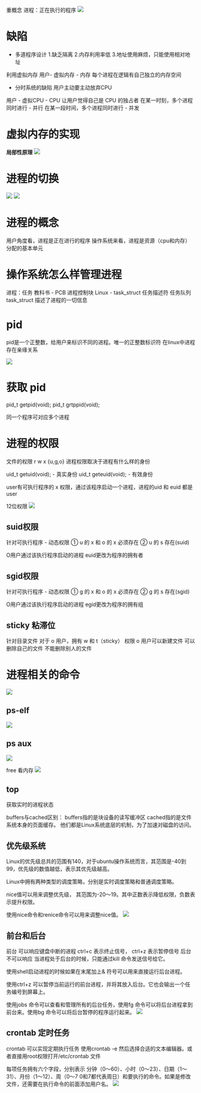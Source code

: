 重概念
进程：正在执行的程序
![](img/2023-09-21-13-38-42.png)
# 缺陷
- 多道程序设计
1.缺乏隔离
2.内存利用率低
3.地址使用麻烦，只能使用相对地址

利用虚拟内存 用户- 虚拟内存 - 内存
每个进程在逻辑有自己独立的内存空间

- 分时系统的缺陷
用户主动要主动放弃CPU

用户 - 虚拟CPU - CPU
让用户觉得自己是 CPU 的独占者
在某一时刻，多个进程同时进行 - 并行
在某一段时间，多个进程同时进行 - 并发

# 虚拟内存的实现
**局部性原理**
![](img/2023-09-21-14-30-02.png)

# 进程的切换
![](img/2023-09-21-15-02-03.png)
![](img/2023-09-21-15-08-22.png)

# 进程的概念
用户角度看，进程是正在进行的程序
操作系统来看，进程是资源（cpu和内存）分配的基本单元

# 操作系统怎么样管理进程
进程：任务
教科书 - PCB 进程控制块
Linux -  task_struct 任务描述符 任务队列
task_struct 描述了进程的一切信息

# pid
pid是一个正整数，给用户来标识不同的进程。唯一的正整数标识符
在linux中进程存在亲缘关系

![](img/2023-09-21-16-10-14.png)

# 获取 pid
pid_t getpid(void);
pid_t grtppid(void);

同一个程序可对应多个进程

# 进程的权限
文件的权限 r w x {u,g,o}
进程权限取决于进程有什么样的身份

uid_t getuid(void); - 真实身份
uid_t geteuid(void); - 有效身份

user有可执行程序的 x 权限，通过该程序启动一个进程，进程的uid 和 euid 都是user

12位权限
![](img/2023-09-21-16-38-47.png)

## suid权限
针对可执行程序 - 动态权限
① u 的 x 和 o 的 x 必须存在
② u 的 s 存在(suid)

O用户通过该执行程序启动的进程 euid更改为程序的拥有者

## sgid权限
针对可执行程序 - 动态权限
① g 的 x 和 o 的 x 必须存在
② g 的 s 存在(sgid)

O用户通过该执行程序启动的进程 egid更改为程序的拥有组

## sticky 粘滞位
针对目录文件
对于 o 用户，拥有 w 和 t（sticky） 权限
o 用户可以新建文件 可以删除自己的文件 不能删除别人的文件

# 进程相关的命令
![](img/2023-09-21-18-05-30.png)

## ps-elf
![](img/2023-09-21-18-24-30.png)

## ps aux
![](img/2023-09-21-18-20-29.png)

free 看内存
![](img/2023-09-21-18-20-50.png)

## top
获取实时的进程状态

buffers与cached区别：
buffers指的是块设备的读写缓冲区
cached指的是文件系统本身的页面缓存。
他们都是Linux系统底层的机制，为了加速对磁盘的访问。

## 优先级系统
Linux的优先级总共的范围有140，对于ubuntu操作系统而言，其范围是-40到99，优先级的数值越低，表示其优先级越高。

Linux中拥有两种类型的调度策略，分别是实时调度策略和普通调度策略。

nice值可以用来调整优先级，
其范围为-20～19。其中正数表示降低权限，负数表示提升权限。

使用nice命令和renice命令可以用来调整nice值。
![](img/2023-09-21-19-00-06.png)

## 前台和后台
前台 可以响应键盘中断的进程
ctrl+c 表示终止信号， ctrl+z 表示暂停信号 
后台 不可以响应
当进程处于后台的时候，只能通过kill 命令发送信号给它。

使用shell启动进程的时候如果在末尾加上& 符号可以用来直接运行后台进程。

使用ctrl+z 可以暂停当前运行的前台进程，并将其放入后台。它也会输出一个任务编号到屏幕上。

使用jobs 命令可以查看和管理所有的后台任务，使用fg 命令可以将后台进程拿到前台来。使用bg 命令可以将后台暂停的程序运行起来。
![](img/2023-09-21-19-05-02.png)

## crontab 定时任务
crontab 可以实现定期执行任务
使用crontab -e 然后选择合适的文本编辑器。或者直接用root权限打开/etc/crontab 文件

每项任务拥有六个字段，分别表示
分钟（0～60）、小时（0～23）、日期（1～31）、月份（1～12）、周（0～7 0和7都代表周日）和要执行的命令。如果是修改文件，还需要在执行命令的前面添加用户名。
![](img/2023-09-21-19-11-15.png)
